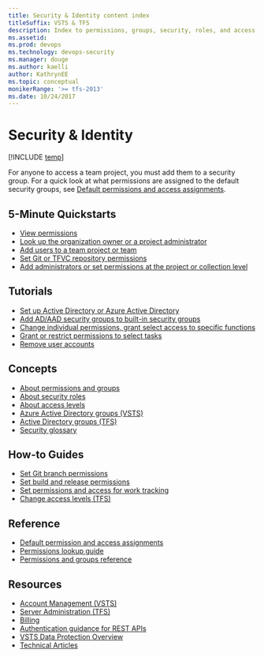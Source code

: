 ```yaml
---
title: Security & Identity content index
titleSuffix: VSTS & TFS
description: Index to permissions, groups, security, roles, and access level topics in Visual Studio Team Services & Team Foundation Server   
ms.assetid:  
ms.prod: devops
ms.technology: devops-security
ms.manager: douge
ms.author: kaelli
author: KathrynEE
ms.topic: conceptual
monikerRange: '>= tfs-2013'
ms.date: 10/24/2017
---
```


# Security & Identity

[!INCLUDE [temp](../../_shared/version-vsts-tfs-all-versions.md)]

For anyone to access a team project, you must add them to a security group. For a quick look at what permissions are assigned to the default security groups, see [Default permissions and access assignments](permissions-access.md).

<!---
## Overview  
[About security and identity](about-permissions.md)
-->

## 5-Minute Quickstarts
  
- [View permissions](view-permissions.md)
- [Look up the organization owner or a project administrator](lookup-organization-owner-admin.md)
- [Add users to a team project or team](add-users-team-project.md)
- [Set Git or TFVC repository permissions](set-git-tfvc-repository-permissions.md)
- [Add administrators or set permissions at the project or collection level](set-project-collection-level-permissions.md)  

## Tutorials 
  
- [Set up Active Directory or Azure Active Directory](setup-ad-aad.md)
- [Add AD/AAD security groups to built-in security groups](add-ad-aad-built-in-security-groups.md)
- [Change individual permissions, grant select access to specific functions](change-individual-permissions.md)
- [Grant or restrict permissions to select tasks](restrict-access.md)
- [Remove user accounts](remove-users-prohibit-access.md)  


## Concepts

- [About permissions and groups](about-permissions.md)  
- [About security roles](about-security-roles.md)  
- [About access levels](access-levels.md)  
- [Azure Active Directory groups (VSTS)](../accounts/access-with-azure-ad.md?toc=/vsts/organizations/security/toc.json&bc=/vsts/organizations/security/breadcrumb/toc.json)
- [Active Directory groups (TFS)](/tfs/server/admin/setup-ad-groups?toc=/vsts/organizations/security/toc.json&bc=/vsts/organizations/security/breadcrumb/toc.json) 
- [Security glossary](security-glossary.md) 

## How-to Guides

- [Set Git branch permissions](../../repos/git/branch-permissions.md?toc=/vsts/organizations/organizations/security/toc.json&bc=/vsts/organizations/organizations/security/breadcrumb/toc.json  ) 
- [Set build and release permissions](../../pipelines/policies/set-permissions.md) 
- [Set permissions and access for work tracking](set-permissions-access-work-tracking.md?toc=/vsts/organizations/security/toc.json&bc=/vsts/organizations/security/breadcrumb/toc.json) 
- [Change access levels (TFS)](change-access-levels.md)

## Reference
- [Default permission and access assignments](permissions-access.md)
- [Permissions lookup guide](permissions-lookup-guide.md)
- [Permissions and groups reference](permissions.md)  


## Resources
 
- [Account Management (VSTS)](../accounts/index.md)
- [Server Administration (TFS)](/tfs/server/index)
- [Billing](../../billing/index.md)
- [Authentication guidance for REST APIs](../../integrate/get-started/authentication/authentication-guidance.md)
- [VSTS Data Protection Overview](../../articles/team-services-security-whitepaper.md)
- [Technical Articles](../../articles/index.md) 
